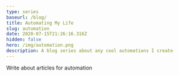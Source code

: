 ```yaml
---
type: series
baseurl: /blog/
title: Automating My Life
slug: automation
date: 2020-07-15T21:26:16.316Z
hidden: false
hero: /img/automation.png
description: A blog series about any cool automations I create
---
```


Write about articles for automation
